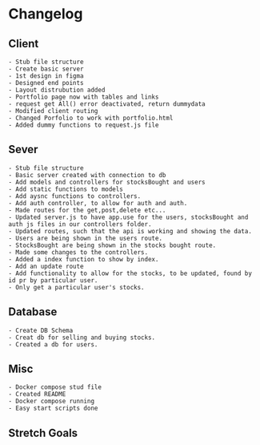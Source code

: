 # Changelog

## Client

    - Stub file structure
    - Create basic server
    - 1st design in figma
    - Designed end points
    - Layout distrubution added
    - Portfolio page now with tables and links
    - request get All() error deactivated, return dummydata
    - Modified client routing
    - Changed Porfolio to work with portfolio.html
    - Added dummy functions to request.js file

## Sever

    - Stub file structure
    - Basic server created with connection to db
    - Add models and controllers for stocksBought and users
    - Add static functions to models
    - Add aysnc functions to controllers.
    - Add auth controller, to allow for auth and auth.
    - Made routes for the get,post,delete etc...
    - Updated server.js to have app.use for the users, stocksBought and auth js files in our controllers folder.
    - Updated routes, such that the api is working and showing the data.
    - Users are being shown in the users route.
    - StocksBought are being shown in the stocks bought route.
    - Made some changes to the controllers.
    - Added a index function to show by index.
    - Add an update route
    - Add functionality to allow for the stocks, to be updated, found by id pr by particular user.
    - Only get a particular user's stocks.

## Database

    - Create DB Schema
    - Creat db for selling and buying stocks.
    - Created a db for users.

## Misc

    - Docker compose stud file
    - Created README
    - Docker compose running
    - Easy start scripts done

## Stretch Goals
